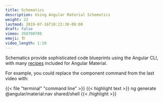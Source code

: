 ```yaml
---
title: Schematics
description: Using Angular Material Schematics 
weight: 22
lastmod: 2019-07-16T10:23:30-09:00
draft: false
vimeo: 358708708
emoji: 🏗️
video_length: 1:10
---
```


Schematics provide sophisticated code blueprints using the Angular CLI, with many [recipes](https://material.angular.io/guide/schematics#navigation-schematic) included for Angular Material. 

For example, you could replace the component command from the last video with: 

{{< file "terminal" "command line" >}}
{{< highlight text >}}
ng generate @angular/material:nav shared/shell
{{< /highlight >}}